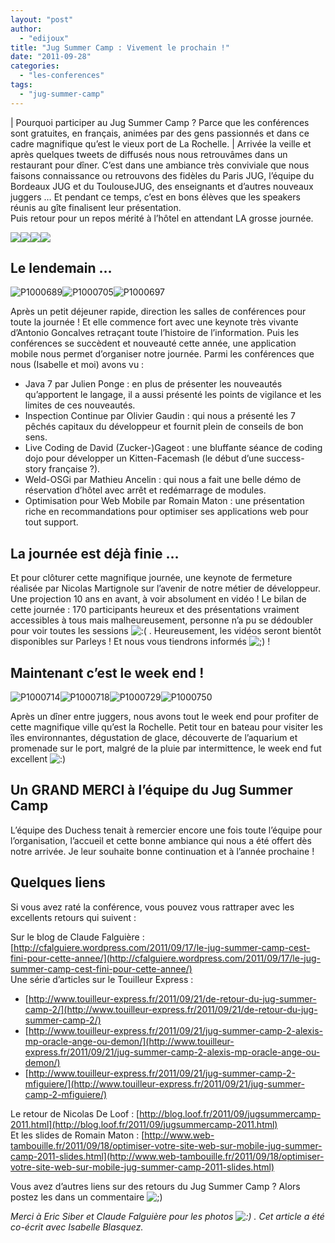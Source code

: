 ```yaml
---
layout: "post"
author: 
  - "edijoux"
title: "Jug Summer Camp : Vivement le prochain !"
date: "2011-09-28"
categories: 
  - "les-conferences"
tags: 
  - "jug-summer-camp"
---
```


| Pourquoi participer au Jug Summer Camp ? Parce que les conférences sont gratuites, en français, animées par des gens passionnés et dans ce cadre magnifique qu’est le vieux port de La Rochelle.   |
Arrivée la veille et après quelques tweets de diffusés nous nous retrouvâmes dans un restaurant pour dîner. C’est dans une ambiance très conviviale que nous faisons connaissance ou retrouvons des fidèles du Paris JUG, l’équipe du Bordeaux JUG et du ToulouseJUG, des enseignants et d’autres nouveaux juggers … Et pendant ce temps, c’est en bons élèves que les speakers réunis au gîte finalisent leur présentation.  
Puis retour pour un repos mérité à l’hôtel en attendant LA grosse journée.

![](/assets/2011/09/2011-09-28-jug-summer-camp-vivement-le-prochain/IMG_0122.JPG)![](/assets/2011/09/2011-09-28-jug-summer-camp-vivement-le-prochain/IMG_0120.JPG)![](/assets/2011/09/2011-09-28-jug-summer-camp-vivement-le-prochain/IMG_0125.JPG)![](/assets/2011/09/2011-09-28-jug-summer-camp-vivement-le-prochain/IMG_0126.JPG)

## Le lendemain …

![P1000689](/assets/2011/09/2011-09-28-jug-summer-camp-vivement-le-prochain/6174495415_fc25e3c10f_m.jpg)![P1000705](/assets/2011/09/2011-09-28-jug-summer-camp-vivement-le-prochain/6175024518_53a3ea74e3_m.jpg)![P1000697](/assets/2011/09/2011-09-28-jug-summer-camp-vivement-le-prochain/6174496553_fe461238d6_m.jpg)

Après un petit déjeuner rapide, direction les salles de conférences pour toute la journée ! Et elle commence fort avec une keynote très vivante d’Antonio Goncalves retraçant toute l’histoire de l’information. Puis les conférences se succèdent et nouveauté cette année, une application mobile nous permet d’organiser notre journée. Parmi les conférences que nous (Isabelle et moi) avons vu :

- Java 7 par Julien Ponge : en plus de présenter les nouveautés qu’apportent le langage, il a aussi présenté les points de vigilance et les limites de ces nouveautés.
- Inspection Continue par Olivier Gaudin : qui nous a présenté les 7 pêchés capitaux du développeur et fournit plein de conseils de bon sens.
- Live Coding de David (Zucker-)Gageot : une bluffante séance de coding dojo pour développer un Kitten-Facemash (le début d’une success-story française ?).
- Weld-OSGi par Mathieu Ancelin : qui nous a fait une belle démo de réservation d’hôtel avec arrêt et redémarrage de modules.
- Optimisation pour Web Mobile par Romain Maton : une présentation riche en recommandations pour optimiser ses applications web pour tout support.

## La journée est déjà finie …

Et pour clôturer cette magnifique journée, une keynote de fermeture réalisée par Nicolas Martignole sur l’avenir de notre métier de développeur. Une projection 10 ans en avant, à voir absolument en vidéo ! Le bilan de cette journée : 170 participants heureux et des présentations vraiment accessibles à tous mais malheureusement, personne n’a pu se dédoubler pour voir toutes les sessions ![:(](http://jduchess.org/duchess-france/wp-includes/images/smilies/icon_sad.gif) . Heureusement, les vidéos seront bientôt disponibles sur Parleys ! Et nous vous tiendrons informés ![;)](http://jduchess.org/duchess-france/wp-includes/images/smilies/icon_wink.gif) !

## Maintenant c’est le week end !

![P1000714](/assets/2011/09/2011-09-28-jug-summer-camp-vivement-le-prochain/6175026770_4138b10703_m.jpg)![P1000718](/assets/2011/09/2011-09-28-jug-summer-camp-vivement-le-prochain/6174501107_5ffbece6e2_m.jpg)![P1000729](/assets/2011/09/2011-09-28-jug-summer-camp-vivement-le-prochain/6174502195_92426ace0b_m.jpg)![P1000750](/assets/2011/09/2011-09-28-jug-summer-camp-vivement-le-prochain/6175021052_b98c3824bd_m.jpg)

Après un dîner entre juggers, nous avons tout le week end pour profiter de cette magnifique ville qu’est la Rochelle. Petit tour en bateau pour visiter les îles environnantes, dégustation de glace, découverte de l’aquarium et promenade sur le port, malgré de la pluie par intermittence, le week end fut excellent ![:)](http://jduchess.org/duchess-france/wp-includes/images/smilies/icon_smile.gif)

## Un GRAND MERCI à l’équipe du Jug Summer Camp

L’équipe des Duchess tenait à remercier encore une fois toute l’équipe pour l’organisation, l’accueil et cette bonne ambiance qui nous a été offert dès notre arrivée. Je leur souhaite bonne continuation et à l’année prochaine !

## Quelques liens

Si vous avez raté la conférence, vous pouvez vous rattraper avec les excellents retours qui suivent :

Sur le blog de Claude Falguière : [http://cfalguiere.wordpress.com/2011/09/17/le-jug-summer-camp-cest-fini-pour-cette-annee/](http://cfalguiere.wordpress.com/2011/09/17/le-jug-summer-camp-cest-fini-pour-cette-annee/)  
Une série d’articles sur le Touilleur Express :

- [http://www.touilleur-express.fr/2011/09/21/de-retour-du-jug-summer-camp-2/](http://www.touilleur-express.fr/2011/09/21/de-retour-du-jug-summer-camp-2/)
- [http://www.touilleur-express.fr/2011/09/21/jug-summer-camp-2-alexis-mp-oracle-ange-ou-demon/](http://www.touilleur-express.fr/2011/09/21/jug-summer-camp-2-alexis-mp-oracle-ange-ou-demon/)
- [http://www.touilleur-express.fr/2011/09/21/jug-summer-camp-2-mfiguiere/](http://www.touilleur-express.fr/2011/09/21/jug-summer-camp-2-mfiguiere/)

Le retour de Nicolas De Loof : [http://blog.loof.fr/2011/09/jugsummercamp-2011.html](http://blog.loof.fr/2011/09/jugsummercamp-2011.html)  
Et les slides de Romain Maton : [http://www.web-tambouille.fr/2011/09/18/optimiser-votre-site-web-sur-mobile-jug-summer-camp-2011-slides.html](http://www.web-tambouille.fr/2011/09/18/optimiser-votre-site-web-sur-mobile-jug-summer-camp-2011-slides.html)

Vous avez d’autres liens sur des retours du Jug Summer Camp ? Alors postez les dans un commentaire ![;)](http://jduchess.org/duchess-france/wp-includes/images/smilies/icon_wink.gif)

_Merci à Eric Siber et Claude Falguière pour les photos ![:)](http://jduchess.org/duchess-france/wp-includes/images/smilies/icon_smile.gif) . Cet article a été co-écrit avec Isabelle Blasquez._

